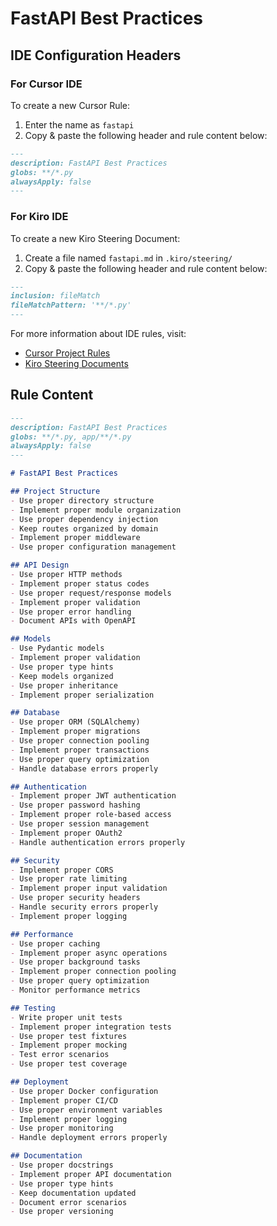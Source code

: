 # FastAPI Best Practices

## IDE Configuration Headers

### For Cursor IDE

To create a new Cursor Rule:

1. Enter the name as `fastapi`
2. Copy & paste the following header and rule content below:

```markdown
---
description: FastAPI Best Practices
globs: **/*.py
alwaysApply: false
---
```

### For Kiro IDE

To create a new Kiro Steering Document:

1. Create a file named `fastapi.md` in `.kiro/steering/`
2. Copy & paste the following header and rule content below:

```markdown
---
inclusion: fileMatch
fileMatchPattern: '**/*.py'
---
```

For more information about IDE rules, visit:
- [Cursor Project Rules](https://docs.cursor.com/context/rules#project-rules)
- [Kiro Steering Documents](https://github.com/kirolabs/kiro)

## Rule Content


```markdown
---
description: FastAPI Best Practices
globs: **/*.py, app/**/*.py
alwaysApply: false
---

# FastAPI Best Practices

## Project Structure
- Use proper directory structure
- Implement proper module organization
- Use proper dependency injection
- Keep routes organized by domain
- Implement proper middleware
- Use proper configuration management

## API Design
- Use proper HTTP methods
- Implement proper status codes
- Use proper request/response models
- Implement proper validation
- Use proper error handling
- Document APIs with OpenAPI

## Models
- Use Pydantic models
- Implement proper validation
- Use proper type hints
- Keep models organized
- Use proper inheritance
- Implement proper serialization

## Database
- Use proper ORM (SQLAlchemy)
- Implement proper migrations
- Use proper connection pooling
- Implement proper transactions
- Use proper query optimization
- Handle database errors properly

## Authentication
- Implement proper JWT authentication
- Use proper password hashing
- Implement proper role-based access
- Use proper session management
- Implement proper OAuth2
- Handle authentication errors properly

## Security
- Implement proper CORS
- Use proper rate limiting
- Implement proper input validation
- Use proper security headers
- Handle security errors properly
- Implement proper logging

## Performance
- Use proper caching
- Implement proper async operations
- Use proper background tasks
- Implement proper connection pooling
- Use proper query optimization
- Monitor performance metrics

## Testing
- Write proper unit tests
- Implement proper integration tests
- Use proper test fixtures
- Implement proper mocking
- Test error scenarios
- Use proper test coverage

## Deployment
- Use proper Docker configuration
- Implement proper CI/CD
- Use proper environment variables
- Implement proper logging
- Use proper monitoring
- Handle deployment errors properly

## Documentation
- Use proper docstrings
- Implement proper API documentation
- Use proper type hints
- Keep documentation updated
- Document error scenarios
- Use proper versioning
```